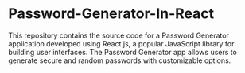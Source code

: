 # Password-Generator-In-React
This repository contains the source code for a Password Generator application developed using React.js, a popular JavaScript library for building user interfaces. The Password Generator app allows users to generate secure and random passwords with customizable options.
